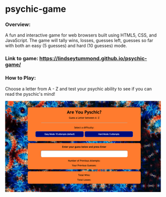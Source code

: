 # psychic-game

### Overview:
A fun and interactive game for web browsers built using HTML5, CSS, and JavaScript.
The game will tally wins, losses, guesses left, guesses so far with both an easy (5 guesses) and hard (10 guesses) mode.

### Link to game: https://lindseytummond.github.io/psychic-game/

### How to Play:
Choose a letter from A - Z and test your psychic ability to see if you can read the pyschic's mind!

<a href="https://lindseytummond.github.io/psychic-game/" target="_blank">
  <img src="assets/images/psychic-game-finished.jpg" alt="psychic-game-finished">
</a>
